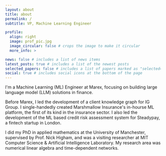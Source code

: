 ```yaml
---
layout: about
title: about
permalink: /
subtitle: VP, Machine Learning Engineer

profile:
  align: right
  image: prof_pic.jpg
  image_circular: false # crops the image to make it circular
  more_info: >

news: false # includes a list of news items
latest_posts: true # includes a list of the newest posts
selected_papers: false # includes a list of papers marked as "selected={true}"
social: true # includes social icons at the bottom of the page
---
```



I'm a Machine Learning (ML) Engineer at Marex, focusing on building large language model (LLM) solutions in finance.

Before Marex, I led the development of a client knowledge graph for IG Group. I single-handedly created Marshmallow Insurance's in-hourse ML platform, the first of its kind in the insurance sector.
I also led the development of the ML based credit risk assessment system for Steadypay, a fintech startup in London.

I did my PhD in applied mathematics at the University of Manchester, supervised by Prof. Nick Higham, and was a visiting researcher at MIT Computer Science & Artificial Intelligence Laboratory. My research area was numerical linear algebra and time-dependent networks.
